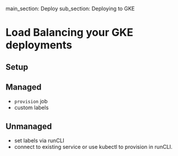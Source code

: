 main_section: Deploy
sub_section: Deploying to GKE

# Load Balancing your GKE deployments

## Setup

## Managed
- `provision` job
- custom labels
## Unmanaged
- set labels via runCLI
- connect to existing service or use kubectl to provision in runCLI.
